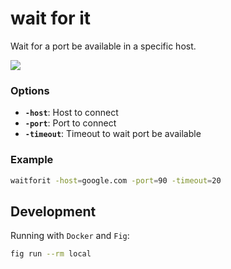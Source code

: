 # wait for it

Wait for a port be available in a specific host.

![](http://24.media.tumblr.com/tumblr_m3x648wxbj1ru99qvo1_500.png)


### Options

- **`-host`**: Host to connect
- **`-port`**: Port to connect
- **`-timeout`**: Timeout to wait port be available


### Example

```bash
waitforit -host=google.com -port=90 -timeout=20
```


## Development

Running with `Docker` and `Fig`:

```bash
fig run --rm local
```

